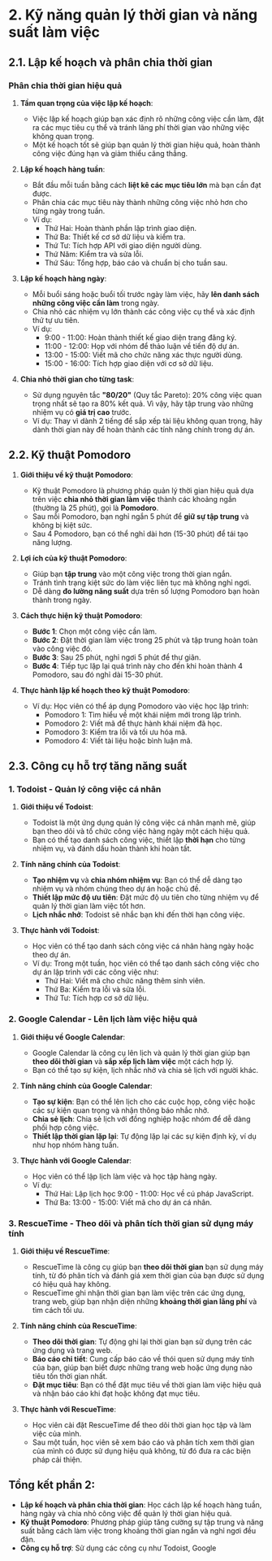 # 2. Kỹ năng quản lý thời gian và năng suất làm việc

## 2.1. Lập kế hoạch và phân chia thời gian

### Phân chia thời gian hiệu quả

1. **Tầm quan trọng của việc lập kế hoạch**:

   - Việc lập kế hoạch giúp bạn xác định rõ những công việc cần làm, đặt ra các mục tiêu cụ thể và tránh lãng phí thời gian vào những việc không quan trọng.
   - Một kế hoạch tốt sẽ giúp bạn quản lý thời gian hiệu quả, hoàn thành công việc đúng hạn và giảm thiểu căng thẳng.

2. **Lập kế hoạch hàng tuần**:

   - Bắt đầu mỗi tuần bằng cách **liệt kê các mục tiêu lớn** mà bạn cần đạt được.
   - Phân chia các mục tiêu này thành những công việc nhỏ hơn cho từng ngày trong tuần.
   - Ví dụ:
     - Thứ Hai: Hoàn thành phần lập trình giao diện.
     - Thứ Ba: Thiết kế cơ sở dữ liệu và kiểm tra.
     - Thứ Tư: Tích hợp API với giao diện người dùng.
     - Thứ Năm: Kiểm tra và sửa lỗi.
     - Thứ Sáu: Tổng hợp, báo cáo và chuẩn bị cho tuần sau.

3. **Lập kế hoạch hàng ngày**:

   - Mỗi buổi sáng hoặc buổi tối trước ngày làm việc, hãy **lên danh sách những công việc cần làm** trong ngày.
   - Chia nhỏ các nhiệm vụ lớn thành các công việc cụ thể và xác định thứ tự ưu tiên.
   - Ví dụ:
     - 9:00 - 11:00: Hoàn thành thiết kế giao diện trang đăng ký.
     - 11:00 - 12:00: Họp với nhóm để thảo luận về tiến độ dự án.
     - 13:00 - 15:00: Viết mã cho chức năng xác thực người dùng.
     - 15:00 - 16:00: Tích hợp giao diện với cơ sở dữ liệu.

4. **Chia nhỏ thời gian cho từng task**:
   - Sử dụng nguyên tắc **"80/20"** (Quy tắc Pareto): 20% công việc quan trọng nhất sẽ tạo ra 80% kết quả. Vì vậy, hãy tập trung vào những nhiệm vụ có **giá trị cao** trước.
   - Ví dụ: Thay vì dành 2 tiếng để sắp xếp tài liệu không quan trọng, hãy dành thời gian này để hoàn thành các tính năng chính trong dự án.

## 2.2. Kỹ thuật Pomodoro

1. **Giới thiệu về kỹ thuật Pomodoro**:

   - Kỹ thuật Pomodoro là phương pháp quản lý thời gian hiệu quả dựa trên việc **chia nhỏ thời gian làm việc** thành các khoảng ngắn (thường là 25 phút), gọi là **Pomodoro**.
   - Sau mỗi Pomodoro, bạn nghỉ ngắn 5 phút để **giữ sự tập trung** và không bị kiệt sức.
   - Sau 4 Pomodoro, bạn có thể nghỉ dài hơn (15-30 phút) để tái tạo năng lượng.

2. **Lợi ích của kỹ thuật Pomodoro**:

   - Giúp bạn **tập trung** vào một công việc trong thời gian ngắn.
   - Tránh tình trạng kiệt sức do làm việc liên tục mà không nghỉ ngơi.
   - Dễ dàng **đo lường năng suất** dựa trên số lượng Pomodoro bạn hoàn thành trong ngày.

3. **Cách thực hiện kỹ thuật Pomodoro**:
   - **Bước 1**: Chọn một công việc cần làm.
   - **Bước 2**: Đặt thời gian làm việc trong 25 phút và tập trung hoàn toàn vào công việc đó.
   - **Bước 3**: Sau 25 phút, nghỉ ngơi 5 phút để thư giãn.
   - **Bước 4**: Tiếp tục lặp lại quá trình này cho đến khi hoàn thành 4 Pomodoro, sau đó nghỉ dài 15-30 phút.
4. **Thực hành lập kế hoạch theo kỹ thuật Pomodoro**:
   - Ví dụ: Học viên có thể áp dụng Pomodoro vào việc học lập trình:
     - Pomodoro 1: Tìm hiểu về một khái niệm mới trong lập trình.
     - Pomodoro 2: Viết mã để thực hành khái niệm đã học.
     - Pomodoro 3: Kiểm tra lỗi và tối ưu hóa mã.
     - Pomodoro 4: Viết tài liệu hoặc bình luận mã.

## 2.3. Công cụ hỗ trợ tăng năng suất

### 1. **Todoist** - Quản lý công việc cá nhân

1. **Giới thiệu về Todoist**:

   - Todoist là một ứng dụng quản lý công việc cá nhân mạnh mẽ, giúp bạn theo dõi và tổ chức công việc hàng ngày một cách hiệu quả.
   - Bạn có thể tạo danh sách công việc, thiết lập **thời hạn** cho từng nhiệm vụ, và đánh dấu hoàn thành khi hoàn tất.

2. **Tính năng chính của Todoist**:

   - **Tạo nhiệm vụ** và **chia nhóm nhiệm vụ**: Bạn có thể dễ dàng tạo nhiệm vụ và nhóm chúng theo dự án hoặc chủ đề.
   - **Thiết lập mức độ ưu tiên**: Đặt mức độ ưu tiên cho từng nhiệm vụ để quản lý thời gian làm việc tốt hơn.
   - **Lịch nhắc nhở**: Todoist sẽ nhắc bạn khi đến thời hạn công việc.

3. **Thực hành với Todoist**:
   - Học viên có thể tạo danh sách công việc cá nhân hàng ngày hoặc theo dự án.
   - Ví dụ: Trong một tuần, học viên có thể tạo danh sách công việc cho dự án lập trình với các công việc như:
     - Thứ Hai: Viết mã cho chức năng thêm sinh viên.
     - Thứ Ba: Kiểm tra lỗi và sửa lỗi.
     - Thứ Tư: Tích hợp cơ sở dữ liệu.

### 2. **Google Calendar** - Lên lịch làm việc hiệu quả

1. **Giới thiệu về Google Calendar**:

   - Google Calendar là công cụ lên lịch và quản lý thời gian giúp bạn **theo dõi thời gian** và **sắp xếp lịch làm việc** một cách hợp lý.
   - Bạn có thể tạo sự kiện, lịch nhắc nhở và chia sẻ lịch với người khác.

2. **Tính năng chính của Google Calendar**:

   - **Tạo sự kiện**: Bạn có thể lên lịch cho các cuộc họp, công việc hoặc các sự kiện quan trọng và nhận thông báo nhắc nhở.
   - **Chia sẻ lịch**: Chia sẻ lịch với đồng nghiệp hoặc nhóm để dễ dàng phối hợp công việc.
   - **Thiết lập thời gian lặp lại**: Tự động lặp lại các sự kiện định kỳ, ví dụ như họp nhóm hàng tuần.

3. **Thực hành với Google Calendar**:
   - Học viên có thể lập lịch làm việc và học tập hàng ngày.
   - Ví dụ:
     - Thứ Hai: Lập lịch học 9:00 - 11:00: Học về cú pháp JavaScript.
     - Thứ Ba: 13:00 - 15:00: Viết mã cho dự án cá nhân.

### 3. **RescueTime** - Theo dõi và phân tích thời gian sử dụng máy tính

1. **Giới thiệu về RescueTime**:

   - RescueTime là công cụ giúp bạn **theo dõi thời gian** bạn sử dụng máy tính, từ đó phân tích và đánh giá xem thời gian của bạn được sử dụng có hiệu quả hay không.
   - RescueTime ghi nhận thời gian bạn làm việc trên các ứng dụng, trang web, giúp bạn nhận diện những **khoảng thời gian lãng phí** và tìm cách tối ưu.

2. **Tính năng chính của RescueTime**:

   - **Theo dõi thời gian**: Tự động ghi lại thời gian bạn sử dụng trên các ứng dụng và trang web.
   - **Báo cáo chi tiết**: Cung cấp báo cáo về thói quen sử dụng máy tính của bạn, giúp bạn biết được những trang web hoặc ứng dụng nào tiêu tốn thời gian nhất.
   - **Đặt mục tiêu**: Bạn có thể đặt mục tiêu về thời gian làm việc hiệu quả và nhận báo cáo khi đạt hoặc không đạt mục tiêu.

3. **Thực hành với RescueTime**:
   - Học viên cài đặt RescueTime để theo dõi thời gian học tập và làm việc của mình.
   - Sau một tuần, học viên sẽ xem báo cáo và phân tích xem thời gian của mình có được sử dụng hiệu quả không, từ đó đưa ra các biện pháp cải thiện.

## Tổng kết phần 2:

- **Lập kế hoạch và phân chia thời gian**: Học cách lập kế hoạch hàng tuần, hàng ngày và chia nhỏ công việc để quản lý thời gian hiệu quả.
- **Kỹ thuật Pomodoro**: Phương pháp giúp tăng cường sự tập trung và năng suất bằng cách làm việc trong khoảng thời gian ngắn và nghỉ ngơi đều đặn.
- **Công cụ hỗ trợ**: Sử dụng các công cụ như Todoist, Google
